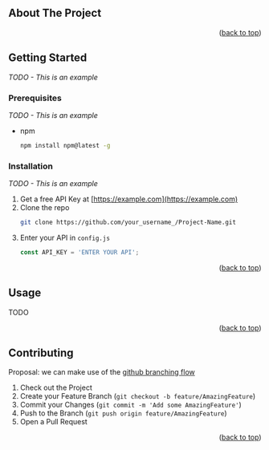 <div id="top"></div>

<!-- ABOUT THE PROJECT -->
## About The Project

<p align="right">(<a href="#top">back to top</a>)</p>




<!-- GETTING STARTED -->
## Getting Started

_TODO - This is an example_

### Prerequisites

_TODO - This is an example_

* npm
  ```sh
  npm install npm@latest -g
  ```

### Installation

_TODO - This is an example_

1. Get a free API Key at [https://example.com](https://example.com)
2. Clone the repo
   ```sh
   git clone https://github.com/your_username_/Project-Name.git
   ```
4. Enter your API in `config.js`
   ```js
   const API_KEY = 'ENTER YOUR API';
   ```

<p align="right">(<a href="#top">back to top</a>)</p>



<!-- USAGE EXAMPLES -->
## Usage

TODO

<p align="right">(<a href="#top">back to top</a>)</p>




<!-- CONTRIBUTING -->
## Contributing

Proposal: we can make use of the [github branching flow](https://www.flagship.io/git-branching-strategies/#github-flow)

1. Check out the Project
2. Create your Feature Branch (`git checkout -b feature/AmazingFeature`)
3. Commit your Changes (`git commit -m 'Add some AmazingFeature'`)
4. Push to the Branch (`git push origin feature/AmazingFeature`)
5. Open a Pull Request

<p align="right">(<a href="#top">back to top</a>)</p>

